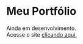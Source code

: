 # Meu Portfólio
Ainda em desenvolvimento.<br>
Acesse o site <a href="https://mateusaraujo1.github.io">clicando aqui.</a>
